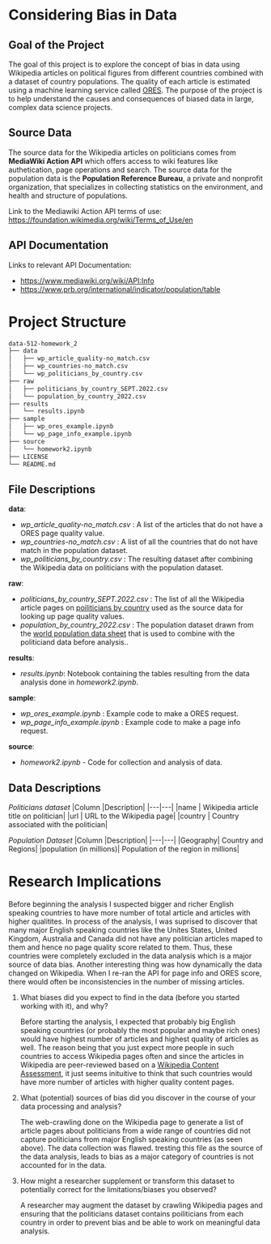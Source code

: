 # Considering Bias in Data

## Goal of the Project

The goal of this project is to explore the concept of bias in data using Wikipedia articles on political figures from different countries combined with a dataset of country populations. The quality of each article is estimated using a machine learning service called [ORES](https://www.mediawiki.org/wiki/ORES). The purpose of the project is to help understand the causes and consequences of biased data in large, complex data science projects.

## Source Data
The source data for the Wikipedia articles on politicians comes from **MediaWiki Action API** which offers access to wiki features like authetication, page operations and search. The source data for the population data is the **Population Reference Bureau**, a private and nonprofit organization, that specializes in collecting statistics on the environment, and health and structure of populations.

Link to the Mediawiki Action API terms of use: https://foundation.wikimedia.org/wiki/Terms_of_Use/en

## API Documentation
Links to relevant API Documentation:
- https://www.mediawiki.org/wiki/API:Info
- https://www.prb.org/international/indicator/population/table

# Project Structure

```bash
data-512-homework_2
├── data
│   ├── wp_article_quality-no_match.csv
│   ├── wp_countries-no_match.csv
│   └── wp_politicians_by_country.csv
├── raw
│   ├── politicians_by_country_SEPT.2022.csv
│   └── population_by_country_2022.csv
├── results
│   └── results.ipynb
├── sample
│   ├── wp_ores_example.ipynb
│   └── wp_page_info_example.ipynb
├── source
│   └── homework2.ipynb
├── LICENSE
└── README.md
 ```

## File Descriptions

**data**:
- *wp_article_quality-no_match.csv* : A list of the articles that do not have a ORES page quality value.
- *wp_countries-no_match.csv* : A list of all the countries that do not have match in the population dataset.
- *wp_politicians_by_country.csv* : The resulting dataset after combining the Wikipedia data on politicians with the population dataset.

**raw**:
- *politicians_by_country_SEPT.2022.csv* : The list of all the Wikipedia article pages on [poiliticians by country](https://en.wikipedia.org/wiki/Category:Politicians_by_nationality) used as the source data for looking up page quality values.
- *population_by_country_2022.csv* : The population dataset drawn from the [world population data sheet](https://www.prb.org/international/indicator/population/table) that is used to combine with the politiciand data before analysis..

**results**:
- *results.ipynb*: Notebook containing the tables resulting from the data analysis done in *homework2.ipynb*.

**sample**:
- *wp_ores_example.ipynb* : Example code to make a ORES request.
- *wp_page_info_example.ipynb* : Example code to make a page info request.

**source**:
- *homework2.ipynb* - Code for collection and analysis of data.

## Data Descriptions

*Politicians dataset*
|Column |Description|
|---|---|
|name | Wikipedia article title on politician|
|url | URL to the Wikipedia page|
|country | Country associated with the politician|

*Population Dataset*
|Column |Description|
|---|---|
|Geography| Country and Regions|
|population (in millions)| Population of the region in millions|

# Research Implications

Before beginning the analysis I suspected bigger and richer English speaking countries to have more number of total article and articles with higher qualitites. In process of the analysis, I was suprised to discover that many major English speaking countries like the Unites States, United Kingdom, Australia and Canada did not have any politician articles maped to them and hence no page quality score related to them. Thus, these countries were completely excluded in the data analysis which is a major source of data bias. Another interesting thing was how dynamically the data changed on Wikipedia. When I re-ran the API for page info and ORES score, there would often be inconsistencies in the number of missing articles.

1. What biases did you expect to find in the data (before you started working with it), and why?

    Before starting the analysis, I expected that probably big English speaking countries (or probably the most popular and maybe rich ones) would have highest number of articles and highest quality of articles as well. The reason being that you just expect more people in such countries to access Wikipedia pages often and since the articles in Wikipedia are peer-reviewed based on a [Wikipedia Content Assessment](https://en.wikipedia.org/wiki/Wikipedia:Content_assessment), it just seems inituitive to think that such countries would have more number of articles with higher quality content pages.

2. What (potential) sources of bias did you discover in the course of your data processing and analysis?

    The web-crawling done on the Wikipedia page to generate a list of article pages about politicians from a wide range of countries did not capture politicians from major English speaking countries (as seen above). The data collection was flawed. tresting this file as the source of the data analysis, leads to bias as a major category of countries is not accounted for in the data. 

3. How might a researcher supplement or transform this dataset to potentially correct for the limitations/biases you observed?

    A researcher may augment the dataset by crawling Wikipedia pages and ensuring that the politicians dataset contains poiliticians from each country in order to prevent bias and be able to work on meaningful data analysis.
